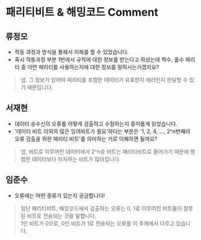 # 패리티비트 & 해밍코드 Comment

## 류정모
- 작동 과정과 방식을 통해서 이해를 할 수 있었습니다. 
- 혹시 작동과정 부분 1번에서 규칙에 대한 정보를 받는다고 하셨는데 짝수, 홀수 패리티 중 어떤 패리티를 사용하는지에 대한 정보를 말하시는거겠지요?
>넵. 그 정보가 있어야 패리티를 포함한 데이터가 유효한지 에러인지 판달할 수 있기 때문입니다.


## 서재현
- 데이터 송수신의 오류를 어떻게 검출하고 수정하는지 흥미롭게 읽었습니다.
- '데이터 비트 이외의 많은 잉여비트가 필요'하다는 부분은 '1, 2, 4, ..., 2^n번째의 오류 검출을 위한 패리티 비트'를 의미하는 거로 이해하면 될까요?
> 넵, 비트로 이루어진 데이터에서 2^n승 비트는 패리티비트로 들어가기 때문에 평범한 데이터보다 차지하는 비트가 많아집니다.

## 임준수 
- 오류에는 어떤 종류가 있는지 궁금합니다!
>일단 패리티비트, 해밍코드에서 검출하는 오류는  0, 1로 이루어진 비트들이 잘못된 비트로 전송되는 것을 말합니다.  
>1인 비트가 0으로, 0인 비트가 1로 전송되는 오류를 이 주제에서 다루고 있습니다.
